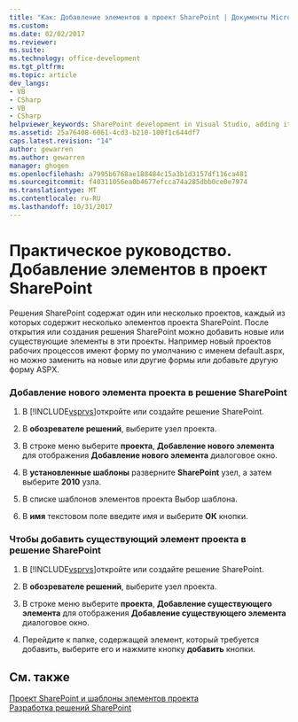 ```yaml
---
title: "Как: Добавление элементов в проект SharePoint | Документы Microsoft"
ms.custom: 
ms.date: 02/02/2017
ms.reviewer: 
ms.suite: 
ms.technology: office-development
ms.tgt_pltfrm: 
ms.topic: article
dev_langs:
- VB
- CSharp
- VB
- CSharp
helpviewer_keywords: SharePoint development in Visual Studio, adding items
ms.assetid: 25a76408-6061-4cd3-b210-100f1c644df7
caps.latest.revision: "14"
author: gewarren
ms.author: gewarren
manager: ghogen
ms.openlocfilehash: a7995b6768ae188484c15a3b1d3157df116ca481
ms.sourcegitcommit: f40311056ea0b4677efcca74a285dbb0ce0e7974
ms.translationtype: MT
ms.contentlocale: ru-RU
ms.lasthandoff: 10/31/2017
---
```

# <a name="how-to-add-items-to-a-sharepoint-project"></a>Практическое руководство. Добавление элементов в проект SharePoint
  Решения SharePoint содержат один или несколько проектов, каждый из которых содержит несколько элементов проекта SharePoint. После открытия или создания решения SharePoint можно добавить новые или существующие элементы в эти проекты. Например новый проектов рабочих процессов имеют форму по умолчанию с именем default.aspx, но можно заменить на новые или другие формы или добавьте другую форму ASPX.  
  
### <a name="to-add-a-new-project-item-to-a-sharepoint-solution"></a>Добавление нового элемента проекта в решение SharePoint  
  
1.  В [!INCLUDE[vsprvs](../sharepoint/includes/vsprvs-md.md)]откройте или создайте решение SharePoint.  
  
2.  В **обозревателе решений**, выберите узел проекта.  
  
3.  В строке меню выберите **проекта**, **Добавление нового элемента** для отображения **Добавление нового элемента** диалоговое окно.  
  
4.  В **установленные шаблоны** разверните **SharePoint** узел, а затем выберите **2010** узла.  
  
5.  В списке шаблонов элементов проекта Выбор шаблона.  
  
6.  В **имя** текстовом поле введите имя и выберите **ОК** кнопки.  
  
### <a name="to-add-an-existing-project-item-to-a-sharepoint-solution"></a>Чтобы добавить существующий элемент проекта в решение SharePoint  
  
1.  В [!INCLUDE[vsprvs](../sharepoint/includes/vsprvs-md.md)]откройте или создайте решение SharePoint.  
  
2.  В **обозревателе решений**, выберите узел проекта.  
  
3.  В строке меню выберите **проекта**, **Добавление существующего элемента** для отображения **Добавление существующего элемента** диалоговое окно.  
  
4.  Перейдите к папке, содержащей элемент, который требуется добавить, выберите его и нажмите кнопку **добавить** кнопки.  
  
## <a name="see-also"></a>См. также  
 [Проект SharePoint и шаблоны элементов проекта](../sharepoint/sharepoint-project-and-project-item-templates.md)   
 [Разработка решений SharePoint](../sharepoint/developing-sharepoint-solutions.md)  
  
  